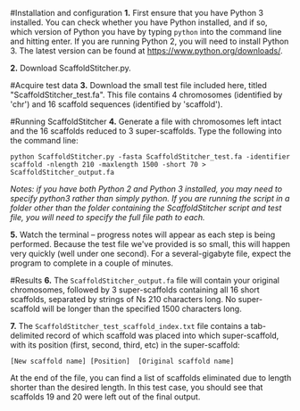 #Installation and configuration
**1.** First ensure that you have Python 3 installed. You can check whether you have Python installed, and if so, which version of Python you have by typing ```python``` into the command line and hitting enter. If you are running Python 2, you will need to install Python 3. The latest version can be found at https://www.python.org/downloads/.

**2.** Download ScaffoldStitcher.py. 

#Acquire test data
**3.** Download the small test file included here, titled "ScaffoldStitcher_test.fa". This file contains 4 chromosomes (identified by 'chr') and 16 scaffold sequences (identified by 'scaffold').

#Running ScaffoldStitcher
 **4.** Generate a file with chromosomes left intact and the 16 scaffolds reduced to 3 super-scaffolds. Type the following into the command line: 
 
 ```python ScaffoldStitcher.py -fasta ScaffoldStitcher_test.fa -identifier scaffold -nlength 210 -maxlength 1500 -short 70 > ScaffoldStitcher_output.fa```
 
 *Notes: if you have both Python 2 and Python 3 installed, you may need to specify python3 rather than simply python. If you are running the script in a folder other than the folder containing the ScaffoldStitcher script and test file, you will need to specify the full file path to each.*
 
 **5.** Watch the terminal – progress notes will appear as each step is being performed. Because the test file we've provided is so small, this will happen very quickly (well under one second). For a several-gigabyte file, expect the program to complete in a couple of minutes.
 
#Results
**6.** The ```ScaffoldStitcher_output.fa``` file will contain your original chromosomes, followed by 3 super-scaffolds containing all 16 short scaffolds, separated by strings of Ns 210 characters long. No super-scaffold will be longer than the specified 1500 characters long.

**7.** The ```ScaffoldStitcher_test_scaffold_index.txt``` file contains a tab-delimited record of which scaffold was placed into which super-scaffold, with its position (first, second, third, etc) in the  super-scaffold:

	[New scaffold name]	[Position]	[Original scaffold name]
	
At the end of the file, you can find a list of scaffolds eliminated due to length shorter than the desired length. In this test case, you should see that scaffolds 19 and 20 were left out of the final output.
 
 

 
 